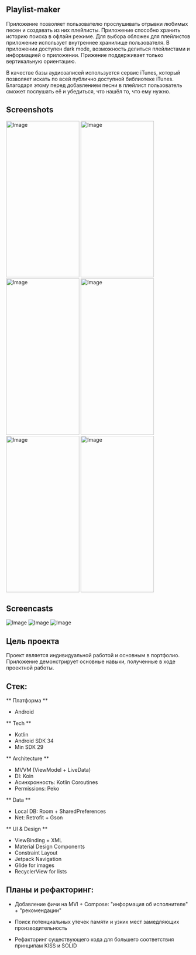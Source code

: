 ## Playlist-maker

Приложение позволяет пользователю прослушивать отрывки любимых песен и создавать из них плейлисты. Приложение способно хранить историю поиска
в офлайн режиме. Для выбора обложек для плейлистов приложение использует внутреннее хранилище пользователя. В приложении
доступен dark mode, возможность делиться плейлистами и информацией о приложении. Прижение поддерживает только вертикальную ориентацию.

В качестве базы аудиозаписей используется сервис iTunes, который позволяет искать по всей публично доступной библиотеке iTunes.
Благодаря этому перед добавлением песни в плейлист пользователь сможет послушать её и убедиться, что нашёл то, что ему нужно.

## Screenshots ## 
<img width="200" height="426" alt="Image" src="https://github.com/user-attachments/assets/d3a679cb-bd16-4dac-92b2-3f7352c366fb" /> <img width="200" height="426" alt="Image" src="https://github.com/user-attachments/assets/31e4334c-0240-4b35-b7b8-35db9208628e" /> 
<img width="200" height="426" alt="Image" src="https://github.com/user-attachments/assets/26040aa3-f42b-464a-bcd6-86ea01f173e3" /> <img width="200" height="426" alt="Image" src="https://github.com/user-attachments/assets/a9c91f86-f3ce-4e3a-89dc-22df22276afc" />
<img width="200" height="426" alt="Image" src="https://github.com/user-attachments/assets/e9f2b243-9608-446d-9421-f847ff629abc" /> <img width="200" height="426" alt="Image" src="https://github.com/user-attachments/assets/db68f725-aea4-42a2-b186-08eb9e275461" />

## Screencasts ## 

![Image](https://github.com/user-attachments/assets/05b81b88-7f37-415c-bad9-b3e46e7e8f37)
![Image](https://github.com/user-attachments/assets/ee9d13ab-b4b1-48b3-8875-278bfabf5188) ![Image](https://github.com/user-attachments/assets/742475a8-2604-4481-82cb-c434d57e1adf)

## Цель проекта
Проект является индивидуальной работой и основным в портфолио. Приложение демонстрирует основные навыки, полученные в ходе проектной работы.

## Стек: 

** Платформа ** 
- Android

** Tech ** 
- Kotlin
- Android SDK 34
- Min SDK 29

** Architecture ** 
- MVVM (ViewModel + LiveData)
- DI: Koin
- Асинхронность: Kotlin Coroutines
- Permissions: Peko

** Data ** 
- Local DB: Room + SharedPreferences
- Net: Retrofit + Gson

** UI & Design **
- ViewBinding + XML
- Material Design Components
- Constraint Layout
- Jetpack Navigation
- Glide for images
- RecyclerView for lists

## Планы и рефакторинг:
- Добавление фичи на MVI + Compose:
  "информация об исполнителе" + "рекомендации"

- Поиск потенциальных утечек памяти и узких мест замедляющих производительность
- Рефакторинг существующего кода для большего соответствия принципам KISS и SOLID

